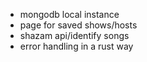 - mongodb local instance
- page for saved shows/hosts
- shazam api/identify songs
- error handling in a rust way
